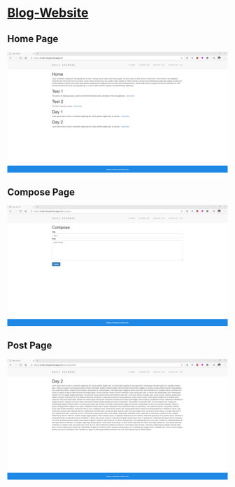 # [Blog-Website](https://www.nindos-blog.herokuapp.com)

## Home Page
<div align="center">
    <img src="/homepage.png"</img>
</div>

## Compose Page
<div align="center">
    <img src="/compose.png"</img>
</div>

## Post Page
<div align="center">
    <img src="/post.png"</img>
</div>

